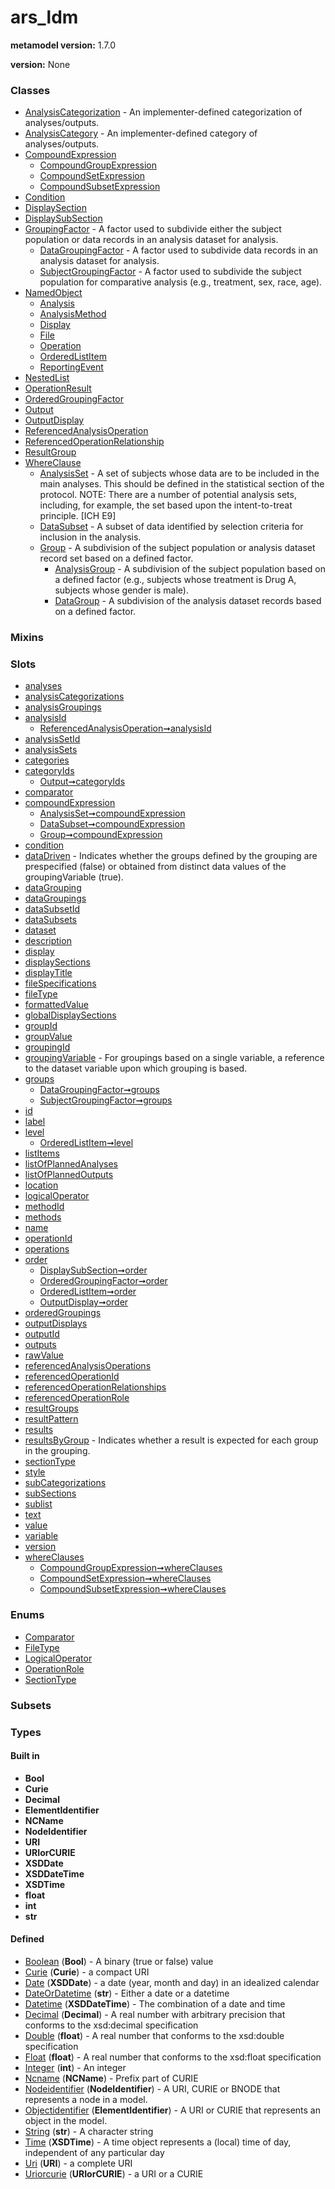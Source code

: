 
# ars_ldm


**metamodel version:** 1.7.0

**version:** None





### Classes

 * [AnalysisCategorization](AnalysisCategorization.md) - An implementer-defined categorization of analyses/outputs.
 * [AnalysisCategory](AnalysisCategory.md) - An implementer-defined category of analyses/outputs.
 * [CompoundExpression](CompoundExpression.md)
     * [CompoundGroupExpression](CompoundGroupExpression.md)
     * [CompoundSetExpression](CompoundSetExpression.md)
     * [CompoundSubsetExpression](CompoundSubsetExpression.md)
 * [Condition](Condition.md)
 * [DisplaySection](DisplaySection.md)
 * [DisplaySubSection](DisplaySubSection.md)
 * [GroupingFactor](GroupingFactor.md) - A factor used to subdivide either the subject population or data records in an analysis dataset for analysis.
     * [DataGroupingFactor](DataGroupingFactor.md) - A factor used to subdivide data records in an analysis dataset for analysis.
     * [SubjectGroupingFactor](SubjectGroupingFactor.md) - A factor used to subdivide the subject population for comparative analysis (e.g., treatment, sex, race, age).
 * [NamedObject](NamedObject.md)
     * [Analysis](Analysis.md)
     * [AnalysisMethod](AnalysisMethod.md)
     * [Display](Display.md)
     * [File](File.md)
     * [Operation](Operation.md)
     * [OrderedListItem](OrderedListItem.md)
     * [ReportingEvent](ReportingEvent.md)
 * [NestedList](NestedList.md)
 * [OperationResult](OperationResult.md)
 * [OrderedGroupingFactor](OrderedGroupingFactor.md)
 * [Output](Output.md)
 * [OutputDisplay](OutputDisplay.md)
 * [ReferencedAnalysisOperation](ReferencedAnalysisOperation.md)
 * [ReferencedOperationRelationship](ReferencedOperationRelationship.md)
 * [ResultGroup](ResultGroup.md)
 * [WhereClause](WhereClause.md)
     * [AnalysisSet](AnalysisSet.md) - A set of subjects whose data are to be included in the main analyses. This should be defined in the statistical section of the protocol. NOTE: There are a number of potential analysis sets, including, for example, the set based upon the intent-to-treat principle. [ICH E9]
     * [DataSubset](DataSubset.md) - A subset of data identified by selection criteria for inclusion in the analysis.
     * [Group](Group.md) - A subdivision of the subject population or analysis dataset record set based on a defined factor.
         * [AnalysisGroup](AnalysisGroup.md) - A subdivision of the subject population based on a defined factor (e.g., subjects whose treatment is Drug A, subjects whose gender is male).
         * [DataGroup](DataGroup.md) - A subdivision of the analysis dataset records based on a defined factor.

### Mixins


### Slots

 * [analyses](analyses.md)
 * [analysisCategorizations](analysisCategorizations.md)
 * [analysisGroupings](analysisGroupings.md)
 * [analysisId](analysisId.md)
     * [ReferencedAnalysisOperation➞analysisId](ReferencedAnalysisOperation_analysisId.md)
 * [analysisSetId](analysisSetId.md)
 * [analysisSets](analysisSets.md)
 * [categories](categories.md)
 * [categoryIds](categoryIds.md)
     * [Output➞categoryIds](Output_categoryIds.md)
 * [comparator](comparator.md)
 * [compoundExpression](compoundExpression.md)
     * [AnalysisSet➞compoundExpression](AnalysisSet_compoundExpression.md)
     * [DataSubset➞compoundExpression](DataSubset_compoundExpression.md)
     * [Group➞compoundExpression](Group_compoundExpression.md)
 * [condition](condition.md)
 * [dataDriven](dataDriven.md) - Indicates whether the groups defined by the grouping are prespecified (false) or obtained from distinct data values of the groupingVariable (true).
 * [dataGrouping](dataGrouping.md)
 * [dataGroupings](dataGroupings.md)
 * [dataSubsetId](dataSubsetId.md)
 * [dataSubsets](dataSubsets.md)
 * [dataset](dataset.md)
 * [description](description.md)
 * [display](display.md)
 * [displaySections](displaySections.md)
 * [displayTitle](displayTitle.md)
 * [fileSpecifications](fileSpecifications.md)
 * [fileType](fileType.md)
 * [formattedValue](formattedValue.md)
 * [globalDisplaySections](globalDisplaySections.md)
 * [groupId](groupId.md)
 * [groupValue](groupValue.md)
 * [groupingId](groupingId.md)
 * [groupingVariable](groupingVariable.md) - For groupings based on a single variable, a reference to the dataset variable upon which grouping is based.
 * [groups](groups.md)
     * [DataGroupingFactor➞groups](DataGroupingFactor_groups.md)
     * [SubjectGroupingFactor➞groups](SubjectGroupingFactor_groups.md)
 * [id](id.md)
 * [label](label.md)
 * [level](level.md)
     * [OrderedListItem➞level](OrderedListItem_level.md)
 * [listItems](listItems.md)
 * [listOfPlannedAnalyses](listOfPlannedAnalyses.md)
 * [listOfPlannedOutputs](listOfPlannedOutputs.md)
 * [location](location.md)
 * [logicalOperator](logicalOperator.md)
 * [methodId](methodId.md)
 * [methods](methods.md)
 * [name](name.md)
 * [operationId](operationId.md)
 * [operations](operations.md)
 * [order](order.md)
     * [DisplaySubSection➞order](DisplaySubSection_order.md)
     * [OrderedGroupingFactor➞order](OrderedGroupingFactor_order.md)
     * [OrderedListItem➞order](OrderedListItem_order.md)
     * [OutputDisplay➞order](OutputDisplay_order.md)
 * [orderedGroupings](orderedGroupings.md)
 * [outputDisplays](outputDisplays.md)
 * [outputId](outputId.md)
 * [outputs](outputs.md)
 * [rawValue](rawValue.md)
 * [referencedAnalysisOperations](referencedAnalysisOperations.md)
 * [referencedOperationId](referencedOperationId.md)
 * [referencedOperationRelationships](referencedOperationRelationships.md)
 * [referencedOperationRole](referencedOperationRole.md)
 * [resultGroups](resultGroups.md)
 * [resultPattern](resultPattern.md)
 * [results](results.md)
 * [resultsByGroup](resultsByGroup.md) - Indicates whether a result is expected for each group in the grouping.
 * [sectionType](sectionType.md)
 * [style](style.md)
 * [subCategorizations](subCategorizations.md)
 * [subSections](subSections.md)
 * [sublist](sublist.md)
 * [text](text.md)
 * [value](value.md)
 * [variable](variable.md)
 * [version](version.md)
 * [whereClauses](whereClauses.md)
     * [CompoundGroupExpression➞whereClauses](CompoundGroupExpression_whereClauses.md)
     * [CompoundSetExpression➞whereClauses](CompoundSetExpression_whereClauses.md)
     * [CompoundSubsetExpression➞whereClauses](CompoundSubsetExpression_whereClauses.md)

### Enums

 * [Comparator](Comparator.md)
 * [FileType](FileType.md)
 * [LogicalOperator](LogicalOperator.md)
 * [OperationRole](OperationRole.md)
 * [SectionType](SectionType.md)

### Subsets


### Types


#### Built in

 * **Bool**
 * **Curie**
 * **Decimal**
 * **ElementIdentifier**
 * **NCName**
 * **NodeIdentifier**
 * **URI**
 * **URIorCURIE**
 * **XSDDate**
 * **XSDDateTime**
 * **XSDTime**
 * **float**
 * **int**
 * **str**

#### Defined

 * [Boolean](types/Boolean.md)  (**Bool**)  - A binary (true or false) value
 * [Curie](types/Curie.md)  (**Curie**)  - a compact URI
 * [Date](types/Date.md)  (**XSDDate**)  - a date (year, month and day) in an idealized calendar
 * [DateOrDatetime](types/DateOrDatetime.md)  (**str**)  - Either a date or a datetime
 * [Datetime](types/Datetime.md)  (**XSDDateTime**)  - The combination of a date and time
 * [Decimal](types/Decimal.md)  (**Decimal**)  - A real number with arbitrary precision that conforms to the xsd:decimal specification
 * [Double](types/Double.md)  (**float**)  - A real number that conforms to the xsd:double specification
 * [Float](types/Float.md)  (**float**)  - A real number that conforms to the xsd:float specification
 * [Integer](types/Integer.md)  (**int**)  - An integer
 * [Ncname](types/Ncname.md)  (**NCName**)  - Prefix part of CURIE
 * [Nodeidentifier](types/Nodeidentifier.md)  (**NodeIdentifier**)  - A URI, CURIE or BNODE that represents a node in a model.
 * [Objectidentifier](types/Objectidentifier.md)  (**ElementIdentifier**)  - A URI or CURIE that represents an object in the model.
 * [String](types/String.md)  (**str**)  - A character string
 * [Time](types/Time.md)  (**XSDTime**)  - A time object represents a (local) time of day, independent of any particular day
 * [Uri](types/Uri.md)  (**URI**)  - a complete URI
 * [Uriorcurie](types/Uriorcurie.md)  (**URIorCURIE**)  - a URI or a CURIE
